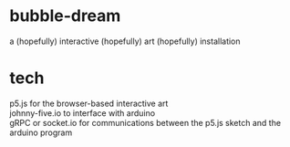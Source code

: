# bubble-dream
a (hopefully) interactive (hopefully) art (hopefully) installation

# tech
p5.js for the browser-based interactive art   
johnny-five.io to interface with arduino  
gRPC or socket.io for communications between the p5.js sketch and the arduino program  



